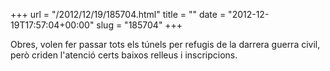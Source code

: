 +++
url = "/2012/12/19/185704.html"
title = ""
date = "2012-12-19T17:57:04+00:00"
slug = "185704"
+++

<p>Obres, volen fer passar tots els túnels per refugis de la darrera guerra civil, però criden l'atenció certs baixos relleus i inscripcions.</p>
